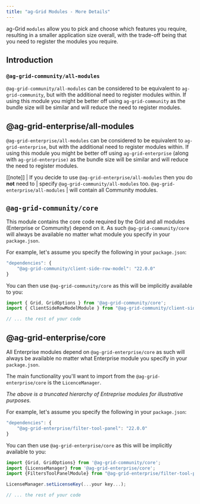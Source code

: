 ```yaml
---
title: "ag-Grid Modules - More Details"
---
```


ag-Grid `modules` allow you to pick and choose which features you require, resulting in a smaller application size overall, with the trade-off being that you need to register the modules you require.

## Introduction

### `@ag-grid-community/all-modules`

`@ag-grid-community/all-modules` can be considered to be equivalent to `ag-grid-community`, but with the additional need to register modules within. If using this module you might be better off using `ag-grid-community` as the bundle size will be similar and will reduce the need to register modules.

<image-caption src="grid-modules-more-details/resources/community-all-modules.png" alt="@ag-grid-community/all-modules" constrained="true"></image-caption>

## @ag-grid-enterprise/all-modules

`@ag-grid-enterprise/all-modules` can be considered to be equivalent to `ag-grid-enterprise`, but with the additional need to register modules within. If using this module you might be better off using `ag-grid-enterprise` (along with `ag-grid-enterprise)` as the bundle size will be similar and will reduce the need to register modules.

<image-caption src="grid-modules-more-details/resources/enterprise-all-modules.png" alt="@ag-grid-enterprise/all-modules" constrained="true"></image-caption>

[[note]]
| If you decide to use `@ag-grid-enterprise/all-modules` then you do **not** need to
| specify `@ag-grid-community/all-modules` too. `@ag-grid-enterprise/all-modules` 
| will contain all Community modules.

## `@ag-grid-community/core`

This module contains the core code required by the Grid and all modules (Enterprise or Community) depend on it. As such `@ag-grid-community/core` will always be available no matter what module you specify in your `package.json`.

<image-caption src="grid-modules-more-details/resources/community-hierarchy.png" alt="Community Hierarchy" constrained="true"></image-caption>

For example, let's assume you specify the following in your `package.json`:

```js
"dependencies": {
    "@ag-grid-community/client-side-row-model": "22.0.0"
}
```

You can then use `@ag-grid-community/core` as this will be implicitly available to you:

```jsx
import { Grid, GridOptions } from '@ag-grid-community/core';
import { ClientSideRowModelModule } from "@ag-grid-community/client-side-row-model";

// ... the rest of your code
```

## @ag-grid-enterprise/core

All Enterprise modules depend on `@ag-grid-enterprise/core` as such will always be available no matter what Enterprise module you specify in your `package.json`.

The main functionality you'll want to import from the `@ag-grid-enterprise/core` is the `LicenceManager`.

<image-caption src="grid-modules-more-details/resources/enterprise-hierarchy.png" alt="Enterprise Hierarchy" constrained="true"></image-caption>

_The above is a truncated hierarchy of Entreprise modules for illustrative purposes._

For example, let's assume you specify the following in your `package.json`:

```js
"dependencies": {
    "@ag-grid-enterprise/filter-tool-panel": "22.0.0"
}
```

You can then use `@ag-grid-enterprise/core` as this will be implicitly available to you:

```js
import {Grid, GridOptions} from '@ag-grid-community/core';
import {LicenseManager} from '@ag-grid-enterprise/core';
import {FiltersToolPanelModule} from "@ag-grid-enterprise/filter-tool-panel";

LicenseManager.setLicenseKey(...your key...);

// ... the rest of your code
```

